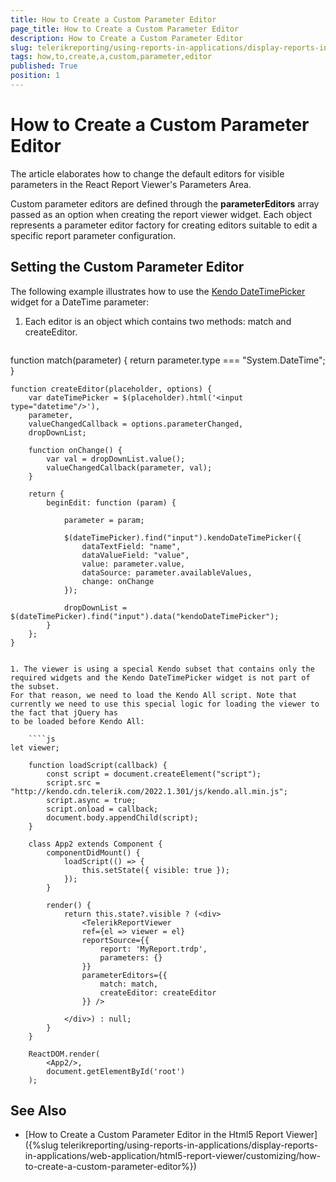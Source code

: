 ```yaml
---
title: How to Create a Custom Parameter Editor
page_title: How to Create a Custom Parameter Editor 
description: How to Create a Custom Parameter Editor
slug: telerikreporting/using-reports-in-applications/display-reports-in-applications/web-application/react-report-viewer/customizing/how-to-create-a-custom-parameter-editor
tags: how,to,create,a,custom,parameter,editor
published: True
position: 1
---
```


# How to Create a Custom Parameter Editor

The article elaborates how to change the default editors for visible parameters in the React Report Viewer's Parameters Area.

Custom parameter editors are defined through the **parameterEditors**  array passed as an option when creating the report viewer widget. Each object represents a parameter editor factory for creating editors suitable to edit a specific report parameter configuration. 

## Setting the Custom Parameter Editor

The following example illustrates how to use the [Kendo DateTimePicker](https://demos.telerik.com/kendo-ui/datetimepicker/index) widget for a DateTime parameter:

1. Each editor is an object which contains two methods: match and createEditor.

	````js
function match(parameter) {
		return parameter.type === "System.DateTime";
	}
	
	function createEditor(placeholder, options) {
		var dateTimePicker = $(placeholder).html('<input type="datetime"/>'),
		parameter,
		valueChangedCallback = options.parameterChanged,
		dropDownList;
		
		function onChange() {
			var val = dropDownList.value();
			valueChangedCallback(parameter, val);
		}
		
		return {
			beginEdit: function (param) {
		
				parameter = param;
		
				$(dateTimePicker).find("input").kendoDateTimePicker({
					dataTextField: "name",
					dataValueField: "value",
					value: parameter.value,
					dataSource: parameter.availableValues,
					change: onChange
				});
		
				dropDownList = $(dateTimePicker).find("input").data("kendoDateTimePicker");
			}
		};
	}
````

1. The viewer is using a special Kendo subset that contains only the required widgets and the Kendo DateTimePicker widget is not part of the subset.
For that reason, we need to load the Kendo All script. Note that currently we need to use this special logic for loading the viewer to the fact that jQuery has
to be loaded before Kendo All:

	````js
let viewer;
	
	function loadScript(callback) {
		const script = document.createElement("script");
		script.src = "http://kendo.cdn.telerik.com/2022.1.301/js/kendo.all.min.js";
		script.async = true;
		script.onload = callback;
		document.body.appendChild(script);
	}
	
	class App2 extends Component {
		componentDidMount() {
			loadScript(() => {
				this.setState({ visible: true });
			});
		}
	
		render() {
			return this.state?.visible ? (<div>
				<TelerikReportViewer
				ref={el => viewer = el}     
				reportSource={{
					report: 'MyReport.trdp',
					parameters: {}
				}}
				parameterEditors={{
					match: match,
					createEditor: createEditor
				}} />
		
			</div>) : null;
		}
	}
	
	ReactDOM.render(
		<App2/>,
		document.getElementById('root')
	);   
````


## See Also

* [How to Create a Custom Parameter Editor in the Html5 Report Viewer]({%slug telerikreporting/using-reports-in-applications/display-reports-in-applications/web-application/html5-report-viewer/customizing/how-to-create-a-custom-parameter-editor%})
